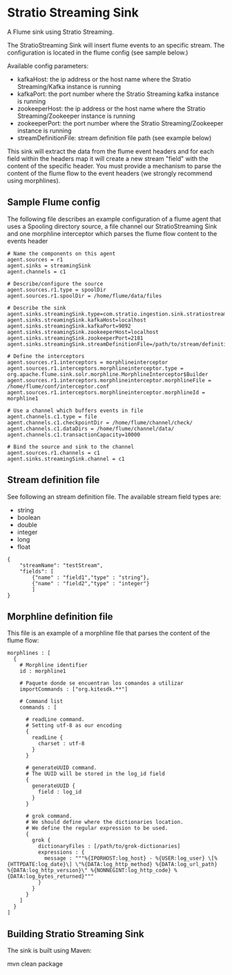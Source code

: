 Stratio Streaming Sink
==============================

A Flume sink using Stratio Streaming.

The StratioStreaming Sink will insert flume events to an specific stream. The configuration is located in the flume config (see sample below.)

Available config parameters:

- kafkaHost: the ip address or the host name where the Stratio Streaming/Kafka instance is running
- kafkaPort: the port number where the Stratio Streaming kafka instance is running
- zookeeperHost: the ip address or the host name where the Stratio Streaming/Zookeeper instance is running
- zookeeperPort: the port number where the Stratio Streaming/Zookeeper instance is running
- streamDefinitionFile: stream definition file path (see example below)

This sink will extract the data from the flume event headers and for each field within the headers map it will create a new stream "field" with the content of the specific header. You must provide a mechanism to parse the content of the flume flow to the event headers (we strongly recommend using morphlines).


Sample Flume config
-------------------

The following file describes an example configuration of a flume agent that uses a Spooling directory source, a file channel our StratioStreaming Sink and one morphline interceptor which parses the flume flow content to the events header

```properties
# Name the components on this agent
agent.sources = r1
agent.sinks = streamingSink
agent.channels = c1

# Describe/configure the source
agent.sources.r1.type = spoolDir
agent.sources.r1.spoolDir = /home/flume/data/files

# Describe the sink
agent.sinks.streamingSink.type=com.stratio.ingestion.sink.stratiostreaming.StratioStreamingSink
agent.sinks.streamingSink.kafkaHost=localhost
agent.sinks.streamingSink.kafkaPort=9092
agent.sinks.streamingSink.zookeeperHost=localhost
agent.sinks.streamingSink.zookeeperPort=2181
agent.sinks.streamingSink.streamDefinitionFile=/path/to/stream/definition/file/stream.conf

# Define the interceptors
agent.sources.r1.interceptors = morphlineinterceptor
agent.sources.r1.interceptors.morphlineinterceptor.type = org.apache.flume.sink.solr.morphline.MorphlineInterceptor$Builder
agent.sources.r1.interceptors.morphlineinterceptor.morphlineFile = /home/flume/conf/interceptor.conf
agent.sources.r1.interceptors.morphlineinterceptor.morphlineId = morphline1

# Use a channel which buffers events in file
agent.channels.c1.type = file
agent.channels.c1.checkpointDir = /home/flume/channel/check/
agent.channels.c1.dataDirs = /home/flume/channel/data/
agent.channels.c1.transactionCapacity=10000

# Bind the source and sink to the channel
agent.sources.r1.channels = c1
agent.sinks.streamingSink.channel = c1

```

Stream definition file
----------------------

See following an stream definition file. The available stream field types are:

   - string
   - boolean
   - double
   - integer
   - long
   - float

```
{
    "streamName": "testStream",
    "fields": [
        {"name" : "field1","type" : "string"},
        {"name" : "field2","type" : "integer"}
        ]
}
```

Morphline definition file
------------------------

This file is an example of a morphline file that parses the content of the flume flow:

```
morphlines : [
  {
    # Morphline identifier
    id : morphline1

    # Paquete donde se encuentran los comandos a utilizar
    importCommands : ["org.kitesdk.**"]

    # Command list
    commands : [

      # readLine command.
      # Setting utf-8 as our encoding
      {
        readLine {
          charset : utf-8
        }
      }

      # generateUUID command.
      # The UUID will be stored in the log_id field
      {
        generateUUID {
          field : log_id
        }
      }

      # grok command.
      # We should define where the dictionaries location.
      # We define the regular expression to be used.
      {
        grok {
          dictionaryFiles : [/path/to/grok-dictionaries]
          expressions : {
            message : """%{IPORHOST:log_host} - %{USER:log_user} \[%{HTTPDATE:log_date}\] \"%{DATA:log_http_method} %{DATA:log_url_path}                             %{DATA:log_http_version}\" %{NONNEGINT:log_http_code} %{DATA:log_bytes_returned}"""
          }
        }
      }
    ]
  }
]
```

Building Stratio Streaming Sink
-------------------------------

The sink is built using Maven:

mvn clean package

